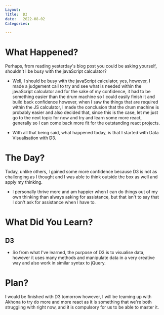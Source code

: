 ```yaml
---
Layout:
Title:  D3
date:   2022-08-02
Categories:

---
```


# What Happened?
Perhaps, from reading yesterday's blog post you could be asking yourself, shouldn't I be busy with the javaScript calculator?

- Well, I should be busy with the javaScript calculator, yes, however, I made a judgement call to try and see what is needed within the javaScript calculator and for the sake of my confidence, it had to be something easier than the drum machine so I could easily finish it and build back confidence however, when I saw the things that are required within the JS calculator, I made the conclusion that the drum machine is probably easier and also decided that, since this is the case, let me just go to the next topic for now and try and learn some more react, generally so I can come back more fit for the outstanding react projects.

- With all that being said, what happened today, is that I started with Data Visualisation with D3.

# The Day?
Today, unlike others, I gained some more confidence because D3 is not as challenging as I thought and I was able to think outside the box as well and apply my thinking.

- I personally thrive more and am happier when I can do things out of my own thinking than always asking for assistance, but that isn't to say that I don't ask for assistance when I have to.

# What Did You Learn?
## D3
- So from what I've learned, the purpose of D3 is to visualise data, however it uses many methods and manipulate data in a very creative way and also work in similar syntax to jQuery.

# Plan?
I would be finished with D3 tomorrow however, I will be teaming up with Akhona to try do more and more react as it is something that we're both struggling with right now, and it is compulsory for us to be able to master it.